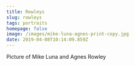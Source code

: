 ```yaml
---
title: Rowleys
slug: rowleys
tags: portraits
homepage: false
image: /images/mike-luna-agnes-print-copy.jpg
date: 2019-04-08T10:14:09.859Z
---
```

Picture of Mike Luna and Agnes Rowley
